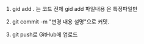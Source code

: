 1. gid add .   는 코드 전체
   gid add 파일내용  은 특정파일만 

2. git commit -m "변경 내용 설명"으로 커밋.

3. git push로 GitHub에 업로드
